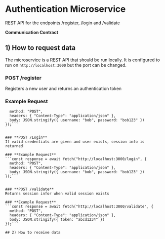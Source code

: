 # Authentication Microservice
REST API for the endpoints /register, /login and /validate

**Communication Contract**
## 1) How to request data
The microservice is a REST API that should be run locally. It is configured to run on `http://localhost:3000` but the port can be changed.

### **POST /register**
Registers a new user and returns an authentication token 

### **Example Request**
```const response = await fetch("http://localhost:3000/register", {
  method: "POST",
  headers: { "Content-Type": "application/json" },
  body: JSON.stringify({ username: "bob", password: "bob123" })
});```


### **POST /Login**
If valid credentials are given and user exists, session info is returned 

### **Example Request**
```const response = await fetch("http://localhost:3000/login", {
  method: "POST",
  headers: { "Content-Type": "application/json" },
  body: JSON.stringify({ username: "bob", password: "bob123" })
});```


### **POST /validate**
Returns session infor when valid session exists 

### **Example Request**
```const response = await fetch("http://localhost:3000/validate", {
  method: "POST",
  headers: { "Content-Type": "application/json" },
  body: JSON.stringify({ token: "abcd1234" })
});```

## 2) How to receive data



